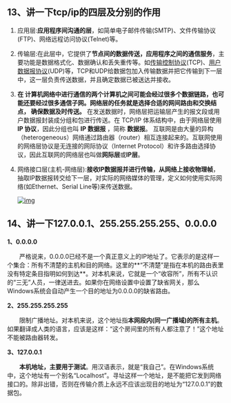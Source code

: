   ## 13、讲一下tcp/ip的四层及分别的作用 

1. 应用层:**应用程序间沟通的层**，如简单电子邮件传输(SMTP)、文件传输协议(FTP)、网络远程访问协议(Telnet)等。

2. 传输层:在此层中，它提供了**节点间的数据传送，应用程序之间的通信服务**，主要功能是数据格式化、数据确认和丢失重传等。如[传输控制协议](https://www.baidu.com/s?wd=传输控制协议&tn=SE_PcZhidaonwhc_ngpagmjz&rsv_dl=gh_pc_zhidao)(TCP)、[用户数据报协议](https://www.baidu.com/s?wd=用户数据报协议&tn=SE_PcZhidaonwhc_ngpagmjz&rsv_dl=gh_pc_zhidao)(UDP)等，TCP和UDP给数据包加入传输数据并把它传输到下一层中，这一层负责传送数据，并且确定数据已被送达并接收。

3. **在 计算机网络中进行通信的两个计算机之间可能会经过很多个数据链路，也可能还要经过很多通信子网。网络层的任务就是选择合适的网间路由和交换结点， 确保数据及时传送。** 在发送数据时，网络层把运输层产生的报文段或用户数据报封装成分组和包进行传送。在 TCP/IP 体系结构中，由于网络层使用 **IP 协议**，因此分组也叫 **IP 数据报** ，简称 **数据报**。                                                                                                                                互联网是由大量的异构（heterogeneous）网络通过路由器（router）相互连接起来的。互联网使用的网络层协议是无连接的网际协议（Internet Protocol）和许多路由选择协议，因此互联网的网络层也叫做**网际层**或**IP层**。

4. 网络接口层(主机-网络层):**接收IP数据报并进行传输，从网络上接收物理帧**，抽取IP数据报转交给下一层，对实际的网络媒体的管理，定义如何使用实际网络(如Ethernet、Serial Line等)来传送数据。

   [![img](https://gss0.baidu.com/7Po3dSag_xI4khGko9WTAnF6hhy/zhidao/wh%3D600%2C800/sign=27ef24814d34970a47261829a5fafdf0/0df431adcbef7609c40a753122dda3cc7cd99e1f.jpg)](https://gss0.baidu.com/7Po3dSag_xI4khGko9WTAnF6hhy/zhidao/pic/item/0df431adcbef7609c40a753122dda3cc7cd99e1f.jpg)

 ## 14、讲一下127.0.0.1、255.255.255.255、0.0.0.0 

**1、0.0.0.0**

　　严格说来，0.0.0.0已经不是一个真正意义上的IP地址了。它表示的是这样一个集合：所有不清楚的主机和目的网络。这里的**“不清楚”是指在本机的路由表里没有特定条目指明如何到达**。对本机来说，它就是一个“收容所”，所有不认识的“三无”人员，一律送进去。如果你在网络设置中设置了缺省网关，那么Windows系统会自动产生一个目的地址为0.0.0.0的缺省路由。

**2、255.255.255.255**

　　限制广播地址。对本机来说，这个地址指**本网段内(同一广播域)的所有主机**。如果翻译成人类的语言，应该是这样：“这个房间里的所有人都注意了！”这个地址不能被路由器转发。

**3、127.0.0.1**

　　**本机地址，主要用于测试**。用汉语表示，就是“我自己”。在Windows系统中，这个地址有一个别名“Localhost”。寻址这样一个地址，是不能把它发到网络接口的。除非出错，否则在传输介质上永远不应该出现目的地址为“127.0.0.1”的数据包。